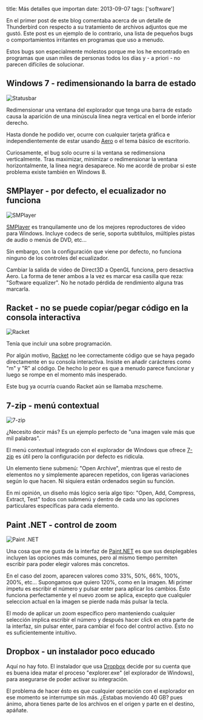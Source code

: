 title: Más detalles que importan
date: 2013-09-07
tags: ['software']

En el primer post de este blog comentaba acerca de un detalle de Thunderbird
con respecto a su tratamiento de archivos adjuntos que me gustó. Este post
es un ejemplo de lo contrario, una lista de pequeños bugs o comportamientos
irritantes en programas que uso a menudo.

Estos bugs son especialmente molestos porque me los he encontrado en programas
que usan miles de personas todos los días y - a priori - no parecen difíciles
de solucionar.

## Windows 7 - redimensionando la barra de estado

<img class="align-left" src="{{ url_static('2.png') }}" alt="Statusbar">

Redimensionar una ventana del explorador que tenga una barra de estado causa
la aparición de una minúscula línea negra vertical en el borde inferior derecho.

Hasta donde he podido ver, ocurre con cualquier tarjeta gráfica e independientemente
de estar usando [Aero][] o el tema básico de escritorio.

Curiosamente, el bug solo ocurre si la ventana se redimensiona verticalmente.
Tras maximizar, minimizar o redimensionar la ventana horizontalmente, la línea
negra desaparece. No me acordé de probar si este problema existe también en
Windows 8.

[Aero]: http://es.wikipedia.org/wiki/Windows_Aero

## SMPlayer - por defecto, el ecualizador no funciona

<img class="align-left" src="{{ url_static('3.png') }}" alt="SMPlayer">

[SMPlayer][] es tranquilamente uno de los mejores reproductores de video para Windows.
Incluye codecs de serie, soporta subtítulos, múltiples pistas de audio o menús de
DVD, etc...

Sin embargo, con la configuración que viene por defecto, no funciona ninguno
de los controles del ecualizador.

Cambiar la salida de video de Direct3D a OpenGL funciona, pero desactiva Aero.
La forma de tener ambos a la vez es marcar esa casilla que reza: "Software equalizer".
No he notado pérdida de rendimiento alguna tras marcarla.

[SMPlayer]: http://smplayer.sourceforge.net

## Racket - no se puede copiar/pegar código en la consola interactiva

<img src="{{ url_static('4.png') }}" alt="Racket">

Tenía que incluír una sobre programación.

Por algún motivo, [Racket][] no lee correctamente código que se haya pegado directamente
en su consola interactiva. Insiste en añadir carácteres como "m" y "R" al código. De
hecho lo peor es que a menudo parece funcionar y luego se rompe en el momento más
inesperado.

Este bug ya ocurría cuando Racket aún se llamaba mzscheme.

[Racket]: http://racket-lang.org

## 7-zip - menú contextual

<img class="align-left" src="{{ url_static('5.png') }}" alt="7-zip">

¿Necesito decir más? Es un ejemplo perfecto de "una imagen vale más que mil palabras".

El menú contextual integrado con el explorador de Windows que ofrece [7-zip][] es útil
pero la configuración por defecto es ridícula.

Un elemento tiene submenú: "Open Archive", mientras que el resto de elementos no
y simplemente aparecen repetidos, con ligeras variaciones según lo que hacen. Ni
siquiera están ordenados según su función.

En mi opinión, un diseño más lógico sería algo tipo: "Open, Add, Compress, Extract,
Test" todos con submenú y dentro de cada uno las opciones particulares específicas
para cada elemento.

[7-zip]: http://www.7-zip.org

## Paint .NET - control de zoom

<img src="{{ url_static('6.png') }}" alt="Paint .NET">

Una cosa que me gusta de la interfaz de [Paint.NET][] es que sus desplegables incluyen
las opciones más comunes, pero al mismo tiempo permiten escribir para poder elegir
valores más concretos.

En el caso del zoom, aparecen valores como 33%, 50%, 66%, 100%, 200%, etc...
Supongamos que quiero 120%, como en la imagen. Mi primer ímpetu es escribir el número
y pulsar enter para aplicar los cambios. Ésto funciona perfectamente y el nuevo zoom
se aplica, excepto que cualquier seleccion actual en la imagen se pierde nada más
pulsar la tecla.

El modo de aplicar un zoom específico pero manteniendo cualquier selección implica
escribir el número y después hacer click en otra parte de la interfaz, sin pulsar enter,
para cambiar el foco del control activo. Ésto no es suficientemente intuitivo.

[Paint.NET]: http://www.getpaint.net

## Dropbox - un instalador poco educado

Aquí no hay foto. El instalador que usa [Dropbox][] decide por su cuenta que es buena
idea matar el proceso "explorer.exe" (el explorador de Windows), para asegurarse de
poder activar su integración.

El problema de hacer ésto es que cualquier operación con el explorador en ese momento
se interrumpe sin más. ¿Estabas moviendo 40 GB? pues ánimo, ahora tienes parte de los
archivos en el origen y parte en el destino, apáñate.

[Dropbox]: http://www.dropbox.com

